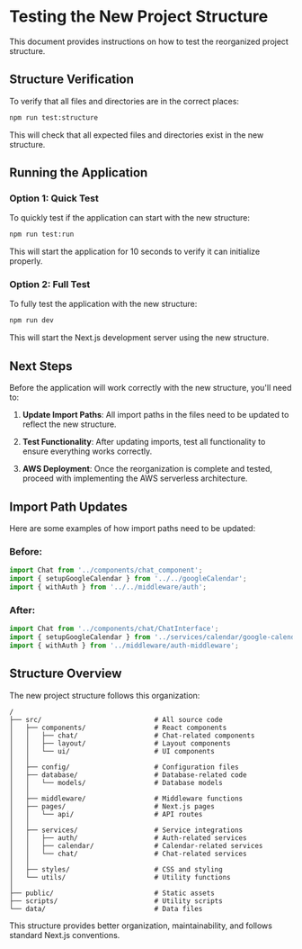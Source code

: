 # Testing the New Project Structure

This document provides instructions on how to test the reorganized project structure.

## Structure Verification

To verify that all files and directories are in the correct places:

```bash
npm run test:structure
```

This will check that all expected files and directories exist in the new structure.

## Running the Application

### Option 1: Quick Test

To quickly test if the application can start with the new structure:

```bash
npm run test:run
```

This will start the application for 10 seconds to verify it can initialize properly.

### Option 2: Full Test

To fully test the application with the new structure:

```bash
npm run dev
```

This will start the Next.js development server using the new structure.

## Next Steps

Before the application will work correctly with the new structure, you'll need to:

1. **Update Import Paths**: All import paths in the files need to be updated to reflect the new structure.

2. **Test Functionality**: After updating imports, test all functionality to ensure everything works correctly.

3. **AWS Deployment**: Once the reorganization is complete and tested, proceed with implementing the AWS serverless architecture.

## Import Path Updates

Here are some examples of how import paths need to be updated:

### Before:

```javascript
import Chat from '../components/chat_component';
import { setupGoogleCalendar } from '../../googleCalendar';
import { withAuth } from '../../middleware/auth';
```

### After:

```javascript
import Chat from '../components/chat/ChatInterface';
import { setupGoogleCalendar } from '../services/calendar/google-calendar';
import { withAuth } from '../middleware/auth-middleware';
```

## Structure Overview

The new project structure follows this organization:

```
/
├── src/                            # All source code
│   ├── components/                 # React components
│   │   ├── chat/                   # Chat-related components
│   │   ├── layout/                 # Layout components
│   │   └── ui/                     # UI components
│   │
│   ├── config/                     # Configuration files
│   ├── database/                   # Database-related code
│   │   └── models/                 # Database models
│   │
│   ├── middleware/                 # Middleware functions
│   ├── pages/                      # Next.js pages
│   │   └── api/                    # API routes
│   │
│   ├── services/                   # Service integrations
│   │   ├── auth/                   # Auth-related services
│   │   ├── calendar/               # Calendar-related services
│   │   └── chat/                   # Chat-related services
│   │
│   ├── styles/                     # CSS and styling
│   └── utils/                      # Utility functions
│
├── public/                         # Static assets
├── scripts/                        # Utility scripts
└── data/                           # Data files
```

This structure provides better organization, maintainability, and follows standard Next.js conventions.